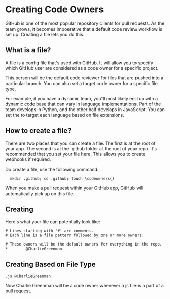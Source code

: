  Creating Code Owners 
=====================

GitHub is one of the most popular repository clients for pull requests.
As the team grows, it becomes impoerative that a default code review
workflow is set up. Creating a file lets you do this.

 What is a file? 
----------------

A file is a config file that's used with GitHub. It will allow you to
specify which GitHub user are considered as a code owner for a specific
project.

This person will be the default code reviewer for files that are pushed
into a particular branch. You can also set a target code owner for a
specific file type.

For example, if you have a dynamic team, you'll most likely end up with
a dynamic code base that can vary in language implementations. Part of
the team develops in Python, and the other half develops in JavaScript.
You can set the to target each language based on file extensions.

 How to create a file? 
----------------------

There are two places that you can create a file. The first is at the
root of your app. The second is at the .github folder at the root of
your repo. It's recommended that you set your file here. This allows you
to create webhooks if required.

Do create a file, use the following command:

      mkdir .github; cd .github; touch \codeowners{}

When you make a pull request within your GitHub app, GitHub will
automatically pick up on this file.

 Creating 
---------

Here's what your file can potentially look like:

    # Lines starting with '#' are comments.
    # Each line is a file pattern followed by one or more owners.

    # These owners will be the default owners for everything in the repo.
    *        @CharlieGreenman

 Creating Based on File Type 
----------------------------

    .js @CharlieGreenman

Now Charlie Greenman will be a code owner whenever a js file is a part
of a pull request.
